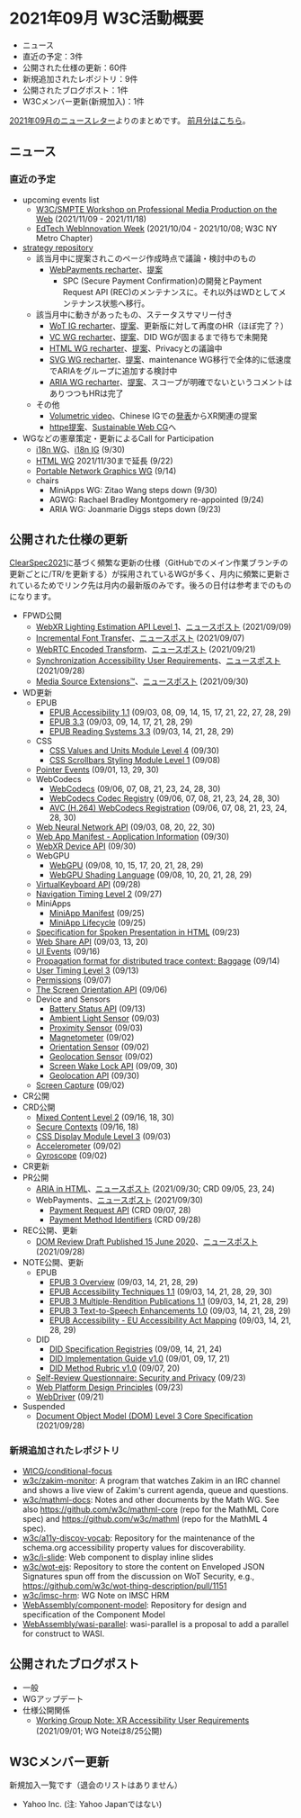 # 2021年09月 W3C活動概要

- ニュース
- 直近の予定：3件
- 公開された仕様の更新：60件
- 新規追加されたレポジトリ：9件
- 公開されたブログポスト：1件
- W3Cメンバー更新(新規加入)：1件

[2021年09月のニュースレター](https://lists.w3.org/Archives/Public/w3c-announce/2021JulSep/subject.html)よりのまとめです。
[前月分はこちら](202108.md)。

## ニュース


### 直近の予定

* upcoming events list
  * [W3C/SMPTE Workshop on Professional Media Production on the Web](https://www.w3.org/2021/03/media-production-workshop/) (2021/11/09 - 2021/11/18)
  * [EdTech WebInnovation Week](https://www.webinnovationweek.com/event/236a15c7-b74e-48a3-a81d-b689a4d0d2a1/websitePage:a63eb229-e6a1-4dcf-ad16-438a94da0878) (2021/10/04 - 2021/10/08; W3C NY Metro Chapter)
* [strategy repository](https://github.com/w3c/strategy/issues)
  * 該当月中に提案されこのページ作成時点で議論・検討中のもの
    * [WebPayments recharter](https://github.com/w3c/strategy/issues/287)、[提案](https://www.w3.org/Payments/WG/charter-2021.html)
      * SPC (Secure Payment Confirmation)の開発とPayment Request API (REC)のメンテナンスに。それ以外はWDとしてメンテナンス状態へ移行。
  * 該当月中に動きがあったもの、ステータスサマリー付き
    * [WoT IG recharter](https://github.com/w3c/strategy/issues/274)、[提案](https://w3c.github.io/wot/charters/wot-ig-2021-proposed.html)、更新版に対して再度のHR（ほぼ完了？）
    * [VC WG recharter](https://github.com/w3c/strategy/issues/279)、[提案](https://w3c.github.io/vc-wg-charter/)、DID WGが固まるまで待ちで未開発
    * [HTML WG recharter](https://github.com/w3c/strategy/issues/284)、[提案](https://w3c.github.io/charter-drafts/html-2021.html)、Privacyとの議論中
    * [SVG WG recharter](https://github.com/w3c/strategy/issues/272)、[提案](https://w3c.github.io/charter-drafts/2021/svg.html)、maintenance WG移行で全体的に低速度でARIAをグループに追加する検討中
    * [ARIA WG recharter](https://github.com/w3c/strategy/issues/282)、[提案](https://raw.githack.com/w3c/aria/charter-2021/charter.html)、スコープが明確でないというコメントはありつつもHRは完了
  * その他
    * [Volumetric video](https://github.com/w3c/strategy/issues/286)、Chinese IGでの[発表](https://www.w3.org/2021/07/chinese-ig-xr/slides/WebXR-zhijing-shao.pdf)からXR関連の提案
    * [httpe提案](https://github.com/w3c/strategy/issues/276)、[Sustainable Web CG](https://www.w3.org/community/sustyweb/)へ
* WGなどの憲章策定・更新によるCall for Participation
  * [i18n WG](https://www.w3.org/International/groups/wg/charter.html)、[i18n IG](https://www.w3.org/International/groups/ig/charter.html) (9/30)
  * [HTML WG](https://www.w3.org/2020/12/html-wg-charter.html) 2021/11/30まで延長 (9/22)
  * [Portable Network Graphics WG](https://www.w3.org/Graphics/PNG/png-2021.html) (9/14)
  * chairs
    * MiniApps WG: Zitao Wang steps down (9/30)
    * AGWG: Rachael Bradley Montgomery re-appointed (9/24)
    * ARIA WG: Joanmarie Diggs steps down (9/23)

## 公開された仕様の更新

[ClearSpec2021](https://github.com/w3c/tr-pages/blob/main/clearspec2021.md)に基づく頻繁な更新の仕様（GitHubでのメイン作業ブランチの更新ごとに/TR/を更新する）が採用されているWGが多く、月内に頻繁に更新されているためでリンク先は月内の最新版のみです。後ろの日付は参考までのものになります。


* FPWD公開
  * [WebXR Lighting Estimation API Level 1](https://www.w3.org/TR/2021/WD-webxr-lighting-estimation-1-20210909/)、[ニュースポスト](https://www.w3.org/blog/news/archives/9256) (2021/09/09)
  * [Incremental Font Transfer](https://www.w3.org/TR/2021/WD-IFT-20210907/)、[ニュースポスト](https://www.w3.org/blog/news/archives/9254) (2021/09/07)
  * [WebRTC Encoded Transform](https://www.w3.org/TR/2021/WD-webrtc-encoded-transform-20210921/)、[ニュースポスト](https://www.w3.org/blog/news/archives/9258) (2021/09/21)
  * [Synchronization Accessibility User Requirements](https://www.w3.org/TR/2021/WD-saur-20210928/)、[ニュースポスト](https://www.w3.org/blog/news/archives/9260) (2021/09/28)
  * [Media Source Extensions™](https://www.w3.org/TR/2021/WD-media-source-2-20210930/)、[ニュースポスト](https://www.w3.org/blog/news/archives/9265) (2021/09/30)
* WD更新
  * EPUB
    * [EPUB Accessibility 1.1](https://www.w3.org/TR/2021/WD-epub-a11y-11-20210929/) (09/03, 08, 09, 14, 15, 17, 21, 22, 27, 28, 29)
    * [EPUB 3.3](https://www.w3.org/TR/2021/WD-epub-33-20210929/) (09/03, 09, 14, 17, 21, 28, 29)
    * [EPUB Reading Systems 3.3](https://www.w3.org/TR/2021/WD-epub-rs-33-20210929/) (09/03, 14, 21, 28, 29)
  * CSS
    * [CSS Values and Units Module Level 4](https://www.w3.org/TR/2021/WD-css-values-4-20210930/) (09/30)
    * [CSS Scrollbars Styling Module Level 1](https://www.w3.org/TR/2021/WD-css-scrollbars-1-20210908/) (09/08)
  * [Pointer Events](https://www.w3.org/TR/2021/WD-pointerevents3-20210930/) (09/01, 13, 29, 30)
  * WebCodecs
    * [WebCodecs](https://www.w3.org/TR/2021/WD-webcodecs-20210930/) (09/06, 07, 08, 21, 23, 24, 28, 30)
    * [WebCodecs Codec Registry](https://www.w3.org/TR/2021/WD-webcodecs-codec-registry-20210930/) (09/06, 07, 08, 21, 23, 24, 28, 30)
    * [AVC (H.264) WebCodecs Registration](https://www.w3.org/TR/2021/WD-webcodecs-avc-codec-registration-20210930/) (09/06, 07, 08, 21, 23, 24, 28, 30)
  * [Web Neural Network API](https://www.w3.org/TR/2021/WD-webnn-20210930/) (09/03, 08, 20, 22, 30)
  * [Web App Manifest - Application Information](https://www.w3.org/TR/2021/NOTE-manifest-app-info-20210930/) (09/30)
  * [WebXR Device API](https://www.w3.org/TR/2021/WD-webxr-20210930/) (09/30)
  * WebGPU
    * [WebGPU](https://www.w3.org/TR/2021/WD-webgpu-20210929/) (09/08, 10, 15, 17, 20, 21, 28, 29)
    * [WebGPU Shading Language](https://www.w3.org/TR/2021/WD-WGSL-20210929/) (09/08, 10, 20, 21, 28, 29)
  * [VirtualKeyboard API](https://www.w3.org/TR/2021/WD-virtual-keyboard-20210928/) (09/28)
  * [Navigation Timing Level 2](https://www.w3.org/TR/2021/WD-navigation-timing-2-20210927/) (09/27)
  * MiniApps
    * [MiniApp Manifest](https://www.w3.org/TR/2021/WD-miniapp-manifest-20210925/) (09/25)
    * [MiniApp Lifecycle](https://www.w3.org/TR/2021/WD-miniapp-lifecycle-20210925/) (09/25)
  * [Specification for Spoken Presentation in HTML](https://www.w3.org/TR/2021/WD-spoken-html-20210923/) (09/23)
  * [Web Share API](https://www.w3.org/TR/2021/WD-web-share-20210920/) (09/03, 13, 20)
  * [UI Events](https://www.w3.org/TR/2021/WD-uievents-20210916/) (09/16)
  * [Propagation format for distributed trace context: Baggage](https://www.w3.org/TR/2021/WD-baggage-20210914/) (09/14)
  * [User Timing Level 3](https://www.w3.org/TR/2021/WD-user-timing-3-20210913/) (09/13)
  * [Permissions](https://www.w3.org/TR/2021/WD-permissions-20210907/) (09/07)
  * [The Screen Orientation API](https://www.w3.org/TR/2021/WD-screen-orientation-20210906/) (09/06)
  * Device and Sensors
    * [Battery Status API](https://www.w3.org/TR/2021/WD-battery-status-20210913/) (09/13)
    * [Ambient Light Sensor](https://www.w3.org/TR/2021/WD-ambient-light-20210903/) (09/03)
    * [Proximity Sensor](https://www.w3.org/TR/2021/WD-proximity-20210903/) (09/03)
    * [Magnetometer](https://www.w3.org/TR/2021/WD-magnetometer-20210902/) (09/02)
    * [Orientation Sensor](https://www.w3.org/TR/2021/WD-orientation-sensor-20210902/) (09/02)
    * [Geolocation Sensor](https://www.w3.org/TR/2021/WD-geolocation-sensor-20210902/) (09/02)
    * [Screen Wake Lock API](https://www.w3.org/TR/2021/WD-screen-wake-lock-20210930/) (09/09, 30)
    * [Geolocation API](https://www.w3.org/TR/2021/WD-geolocation-20210930/) (09/30)
  * [Screen Capture](https://www.w3.org/TR/2021/WD-screen-capture-20210902/) (09/02)
* CR公開
* CRD公開
  * [Mixed Content Level 2](https://www.w3.org/TR/2021/CRD-mixed-content-20210930/) (09/16, 18, 30)
  * [Secure Contexts](https://www.w3.org/TR/2021/CRD-secure-contexts-20210918/) (09/16, 18)
  * [CSS Display Module Level 3](https://www.w3.org/TR/2021/CRD-css-display-3-20210903/) (09/03)
  * [Accelerometer](https://www.w3.org/TR/2021/CRD-accelerometer-20210902/) (09/02)
  * [Gyroscope](https://www.w3.org/TR/2021/CRD-gyroscope-20210902/) (09/02)
* CR更新
* PR公開
  * [ARIA in HTML](https://www.w3.org/TR/2021/PR-html-aria-20210930/)、[ニュースポスト](https://www.w3.org/blog/news/archives/9272) (2021/09/30; CRD 09/05, 23, 24)
  * WebPayments、[ニュースポスト](https://www.w3.org/blog/news/archives/9269) (2021/09/30)
    * [Payment Request API](https://www.w3.org/TR/2021/PR-payment-request-20210930/) (CRD 09/07, 28)
    * [Payment Method Identifiers](https://www.w3.org/TR/2021/PR-payment-method-id-20210930/) (CRD 09/28)
* REC公開、更新
  * [DOM Review Draft Published 15 June 2020](https://www.w3.org/TR/2021/REC-DOM-20210928/)、[ニュースポスト](https://www.w3.org/blog/news/archives/9262) (2021/09/28)
* NOTE公開、更新
  * EPUB
    * [EPUB 3 Overview](https://www.w3.org/TR/2021/NOTE-epub-overview-33-20210929/) (09/03, 14, 21, 28, 29)
    * [EPUB Accessibility Techniques 1.1](https://www.w3.org/TR/2021/NOTE-epub-a11y-tech-11-20210930/) (09/03, 14, 21, 28, 29, 30)
    * [EPUB 3 Multiple-Rendition Publications 1.1](https://www.w3.org/TR/2021/NOTE-epub-multi-rend-11-20210929/) (09/03, 14, 21, 28, 29)
    * [EPUB 3 Text-to-Speech Enhancements 1.0](https://www.w3.org/TR/2021/NOTE-epub-tts-10-20210929/) (09/03, 14, 21, 28, 29)
    * [EPUB Accessibility - EU Accessibility Act Mapping](https://www.w3.org/TR/2021/NOTE-epub-a11y-eaa-mapping-20210929/) (09/03, 14, 21, 28, 29)
  * DID
    * [DID Specification Registries](https://www.w3.org/TR/2021/NOTE-did-spec-registries-20210924/) (09/09, 14, 21, 24)
    * [DID Implementation Guide v1.0](https://www.w3.org/TR/2021/NOTE-did-imp-guide-20210921/) (09/01, 09, 17, 21)
    * [DID Method Rubric v1.0](https://www.w3.org/TR/2021/NOTE-did-rubric-20210920/) (09/07, 20)
  * [Self-Review Questionnaire: Security and Privacy](https://www.w3.org/TR/2021/NOTE-security-privacy-questionnaire-20210923/) (09/23)
  * [Web Platform Design Principles](https://www.w3.org/TR/2021/NOTE-design-principles-20210923/) (09/23)
  * [WebDriver](https://www.w3.org/TR/2021/WD-webdriver2-20210921/) (09/21)
* Suspended
  * [Document Object Model (DOM) Level 3 Core Specification](https://www.w3.org/TR/2021/SPSD-DOM-Level-3-Core-20210928/) (2021/09/28)

### 新規追加されたレポジトリ

* [WICG/conditional-focus](https://github.com/WICG/conditional-focus)
* [w3c/zakim-monitor](https://github.com/w3c/zakim-monitor): A program that watches Zakim in an IRC channel and shows a live view of Zakim's current agenda, queue and questions.
* [w3c/mathml-docs](https://github.com/w3c/mathml-docs): Notes and other documents by the Math WG. See also https://github.com/w3c/mathml-core (repo for the MathML Core spec) and https://github.com/w3c/mathml (repo for the MathML 4 spec).
* [w3c/a11y-discov-vocab](https://github.com/w3c/a11y-discov-vocab): Repository for the maintenance of the schema.org accessibility property values for discoverability.
* [w3c/i-slide](https://github.com/w3c/i-slide): Web component to display inline slides
* [w3c/wot-ejs](https://github.com/w3c/wot-ejs): Repository to store the content on Enveloped JSON Signatures spun off from the discussion on WoT Security, e.g., https://github.com/w3c/wot-thing-description/pull/1151
* [w3c/imsc-hrm](https://github.com/w3c/imsc-hrm): WG Note on IMSC HRM
* [WebAssembly/component-model](https://github.com/WebAssembly/component-model): Repository for design and specification of the Component Model
* [WebAssembly/wasi-parallel](https://github.com/WebAssembly/wasi-parallel):  wasi-parallel is a proposal to add a parallel for construct to WASI.

## 公開されたブログポスト

* 一般
* WGアップデート
* 仕様公開関係
  * [Working Group Note: XR Accessibility User Requirements](https://www.w3.org/blog/news/archives/9250) (2021/09/01; WG Noteは8/25公開)

## W3Cメンバー更新

新規加入一覧です（退会のリストはありません）

* Yahoo Inc.  (注: Yahoo Japanではない)
